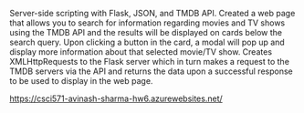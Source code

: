 Server-side scripting with Flask, JSON, and TMDB API. Created a web page that allows you to search for information regarding movies and TV shows using the TMDB API and the results will be displayed on cards below the search query. Upon clicking a button in the card, a modal will pop up and display more information about that selected movie/TV show. Creates XMLHttpRequests to the Flask server which in turn makes a request to the TMDB servers via the API and returns the data upon a successful response to be used to display in the web page.

https://csci571-avinash-sharma-hw6.azurewebsites.net/
